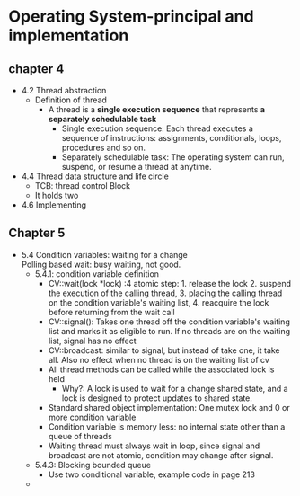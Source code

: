 Operating System-principal and implementation
==
chapter 4
---
- 4.2 Thread abstraction
	- Definition of thread
		- A thread is a __single execution sequence__ that represents __a separately schedulable task__ 
			- Single execution sequence: Each thread executes a sequence of instructions: assignments, conditionals, loops, procedures and so on. 
			- Separately schedulable task: The operating system can run, suspend, or resume a thread at anytime.  
- 4.4 Thread data structure and life circle
	- TCB: thread control Block
	- It holds two 
- 4.6 Implementing 

Chapter 5
---
- 5.4 Condition variables: waiting for a change  
Polling based wait: busy waiting, not good.
	- 5.4.1: condition variable definition
		- CV::wait(lock *lock) :4 atomic step: 1. release the lock 2. suspend the execution of the calling thread, 3. placing the calling thread on the condition variable's waiting list, 4. reacquire the lock before returning from the wait call
		- CV::signal(): Takes one thread off the condition variable's waiting list and marks it as eligible to run. If no threads are on the waiting list, signal has no effect 
		- CV::broadcast: similar to signal, but instead of take one, it take all. Also no effect when no thread is on the waiting list of cv
		- All thread methods can be called while the associated lock is held
			- Why?: A lock is used to wait for a change  shared state, and a lock is designed to protect updates to shared state. 
		- Standard shared object implementation: One mutex lock and 0 or more condition variable
		- Condition variable is memory less: no internal state other than a queue of threads
		- Waiting thread must always wait in loop, since signal and broadcast are not atomic, condition may change after signal. 
	- 5.4.3: Blocking bounded queue
		- Use two conditional variable, example code in page 213
	- 